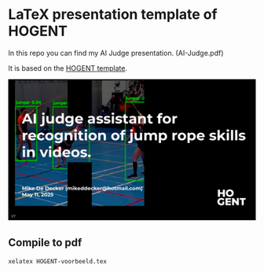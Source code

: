 # LaTeX presentation template of HOGENT

In this repo you can find my AI Judge presentation. (AI-Judge.pdf)

It is based on the [HOGENT template](https://github.com/HoGentTIN/latex-hogent-beamer).

![First slide](graphics/first-slide.png)

## Compile to pdf

```bash
xelatex HOGENT-voorbeeld.tex 
```
